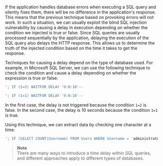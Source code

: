 If the application handles database errors when executing a SQL query and silently fixes them, there will be no difference in the application's response. This means that the previous technique based on provoking errors will not work.
In such a situation, we can usually exploit the blind SQL injection vulnerability by causing a delay in execution depending on whether the condition we injected is true or false. Since SQL queries are usually processed sequentially by the application, delaying the execution of the SQL query also delays the HTTP response. This allows us to determine the truth of the injected condition based on the time it takes to get the response.

Techniques for causing a delay depend on the type of database used. For example, in Microsoft SQL Server, we can use the following technique to check the condition and cause a delay depending on whether the expression is true or false:
```SQL
'; IF (1=2) WAITFOR DELAY '0:0:10'--
```
```SQL
'; IF (1=1) WAITFOR DELAY '0:0:10'--
```
In the first case, the delay is not triggered because the condition `1=2` is false. In the second case, the delay is 10 seconds because the condition `1=1` is true.

Using this technique, we can extract data by checking one character at a time:
```SQL
'; IF (SELECT COUNT(Username) FROM Users WHERE Username = 'administrator' AND SUBSTRING(Password, 1, 1) > 'm') = 1 WAITFOR DELAY '0:0:{delay}'--
```

>**Note**  
>There are many ways to introduce a time delay within SQL queries, and different approaches apply to different types of databases.